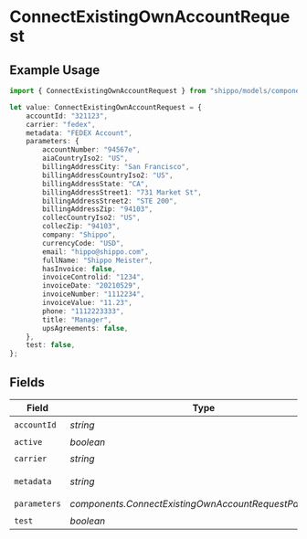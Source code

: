 # ConnectExistingOwnAccountRequest

## Example Usage

```typescript
import { ConnectExistingOwnAccountRequest } from "shippo/models/components";

let value: ConnectExistingOwnAccountRequest = {
    accountId: "321123",
    carrier: "fedex",
    metadata: "FEDEX Account",
    parameters: {
        accountNumber: "94567e",
        aiaCountryIso2: "US",
        billingAddressCity: "San Francisco",
        billingAddressCountryIso2: "US",
        billingAddressState: "CA",
        billingAddressStreet1: "731 Market St",
        billingAddressStreet2: "STE 200",
        billingAddressZip: "94103",
        collecCountryIso2: "US",
        collecZip: "94103",
        company: "Shippo",
        currencyCode: "USD",
        email: "hippo@shippo.com",
        fullName: "Shippo Meister",
        hasInvoice: false,
        invoiceControlid: "1234",
        invoiceDate: "20210529",
        invoiceNumber: "1112234",
        invoiceValue: "11.23",
        phone: "1112223333",
        title: "Manager",
        upsAgreements: false,
    },
    test: false,
};
```

## Fields

| Field                                                   | Type                                                    | Required                                                | Description                                             | Example                                                 |
| ------------------------------------------------------- | ------------------------------------------------------- | ------------------------------------------------------- | ------------------------------------------------------- | ------------------------------------------------------- |
| `accountId`                                             | *string*                                                | :heavy_check_mark:                                      | N/A                                                     | 321123                                                  |
| `active`                                                | *boolean*                                               | :heavy_minus_sign:                                      | N/A                                                     |                                                         |
| `carrier`                                               | *string*                                                | :heavy_check_mark:                                      | N/A                                                     | fedex                                                   |
| `metadata`                                              | *string*                                                | :heavy_minus_sign:                                      | N/A                                                     | FEDEX Account                                           |
| `parameters`                                            | *components.ConnectExistingOwnAccountRequestParameters* | :heavy_check_mark:                                      | N/A                                                     |                                                         |
| `test`                                                  | *boolean*                                               | :heavy_minus_sign:                                      | N/A                                                     | false                                                   |